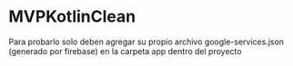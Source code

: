 # MVPKotlinClean
 
Para probarlo solo deben agregar su propio archivo google-services.json (generado por firebase) en la carpeta app dentro del proyecto
